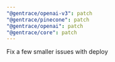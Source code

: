 ```yaml
---
"@gentrace/openai-v3": patch
"@gentrace/pinecone": patch
"@gentrace/openai": patch
"@gentrace/core": patch
---
```


Fix a few smaller issues with deploy
